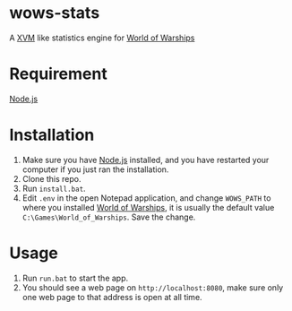 # wows-stats
A [XVM](http://www.modxvm.com/en/) like statistics engine for [World of Warships](http://worldofwarships.com/)

# Requirement
[Node.js](https://nodejs.org/en/)

# Installation
1. Make sure you have [Node.js](https://nodejs.org/en/) installed, and you have restarted your computer if you just ran the installation.
2. Clone this repo.
4. Run `install.bat`.
5. Edit `.env` in the open Notepad application, and change `WOWS_PATH` to where you installed [World of Warships](http://worldofwarships.com/), it is usually the default value `C:\Games\World_of_Warships`. Save the change.

# Usage
1. Run `run.bat` to start the app.
2. You should see a web page on ``http://localhost:8080``, make sure only one web page to that address is open at all time.
